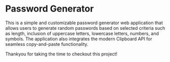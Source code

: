 # Password Generator

This is a simple and customizable password generator web application that allows users to generate random passwords based on selected criteria such as length, inclusion of uppercase letters, lowercase letters, numbers, and symbols. The application also integrates the modern Clipboard API for seamless copy-and-paste functionality.

Thankyou for taking the time to checkout this project!
